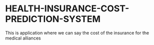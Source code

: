 # HEALTH-INSURANCE-COST-PREDICTION-SYSTEM
This is application where we can say the cost of the insurance for the medical alliances
